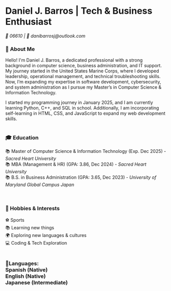 # **Daniel J. Barros | Tech & Business Enthusiast** <br>
_📍 06610 | 📧 danibarrosj@outlook.com_

### 🚀 **About Me**

Hello! I'm Daniel J. Barros, a dedicated professional with a strong background in computer science, business administration, and IT support. My journey started in the United States Marine Corps, where I developed leadership, operational management, and technical troubleshooting skills. Now, I’m expanding my expertise in software development, cybersecurity, and system administration as I pursue my Master’s in Computer Science & Information Technology.

I started my programming journey in January 2025, and I am currently learning Python, C++, and SQL in school. Additionally, I am incorporating self-learning in HTML, CSS, and JavaScript to expand my web development skills. 
<br>
<br>

### 🎓 **Education**

📚 Master of Computer Science & Information Technology (Exp. Dec 2025) - _Sacred Heart University_<br>
📚 MBA (Management & HR) (GPA: 3.86, Dec 2024) - _Sacred Heart University_<br>
📚 B.S. in Business Administration (GPA: 3.65, Dec 2023) - _University of Maryland Global Campus Japan_<br>
<br>
<br>
### **🎯 Hobbies & Interests**

⚽ Sports<br>
📚 Learning new things<br>
🌍 Exploring new languages & cultures<br>
💻 Coding & Tech Exploration<br>
<br>

### **🔹Languages**: <br>Spanish (Native)<br> English (Native) <br> Japanese (Intermediate)
